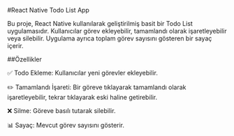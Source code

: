 #React Native Todo List App

Bu proje, React Native kullanılarak geliştirilmiş basit bir Todo List uygulamasıdır. Kullanıcılar görev ekleyebilir, tamamlandı olarak işaretleyebilir veya silebilir. Uygulama ayrıca toplam görev sayısını gösteren bir sayaç içerir.

##Özellikler

✅ Todo Ekleme: Kullanıcılar yeni görevler ekleyebilir.

✏️ Tamamlandı İşareti: Bir göreve tıklayarak tamamlandı olarak işaretleyebilir, tekrar tıklayarak eski haline getirebilir.

❌ Silme: Göreve basılı tutarak silebilir.

📊 Sayaç: Mevcut görev sayısını gösterir.

